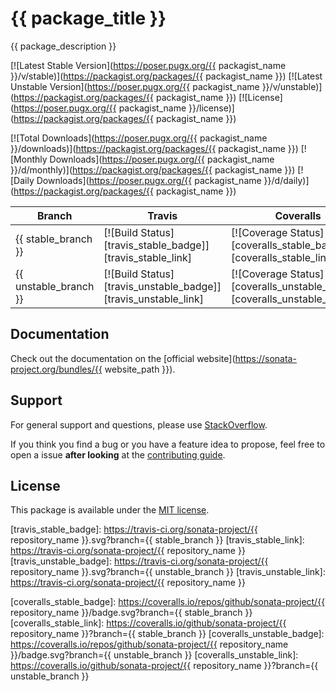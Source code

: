# {{ package_title }}

{{ package_description }}

[![Latest Stable Version](https://poser.pugx.org/{{ packagist_name }}/v/stable)](https://packagist.org/packages/{{ packagist_name }})
[![Latest Unstable Version](https://poser.pugx.org/{{ packagist_name }}/v/unstable)](https://packagist.org/packages/{{ packagist_name }})
[![License](https://poser.pugx.org/{{ packagist_name }}/license)](https://packagist.org/packages/{{ packagist_name }})

[![Total Downloads](https://poser.pugx.org/{{ packagist_name }}/downloads)](https://packagist.org/packages/{{ packagist_name }})
[![Monthly Downloads](https://poser.pugx.org/{{ packagist_name }}/d/monthly)](https://packagist.org/packages/{{ packagist_name }})
[![Daily Downloads](https://poser.pugx.org/{{ packagist_name }}/d/daily)](https://packagist.org/packages/{{ packagist_name }})

Branch | Travis | Coveralls |
------ | ------ | --------- |
{{ stable_branch }}   | [![Build Status][travis_stable_badge]][travis_stable_link]     | [![Coverage Status][coveralls_stable_badge]][coveralls_stable_link]     |
{{ unstable_branch }} | [![Build Status][travis_unstable_badge]][travis_unstable_link] | [![Coverage Status][coveralls_unstable_badge]][coveralls_unstable_link] |

## Documentation

Check out the documentation on the [official website](https://sonata-project.org/bundles/{{ website_path }}).

## Support

For general support and questions, please use [StackOverflow](http://stackoverflow.com/questions/tagged/sonata).

If you think you find a bug or you have a feature idea to propose, feel free to open a issue
**after looking** at the [contributing guide](CONTRIBUTING.md).

## License

This package is available under the [MIT license](LICENSE).

[travis_stable_badge]: https://travis-ci.org/sonata-project/{{ repository_name }}.svg?branch={{ stable_branch }}
[travis_stable_link]: https://travis-ci.org/sonata-project/{{ repository_name }}
[travis_unstable_badge]: https://travis-ci.org/sonata-project/{{ repository_name }}.svg?branch={{ unstable_branch }}
[travis_unstable_link]: https://travis-ci.org/sonata-project/{{ repository_name }}

[coveralls_stable_badge]: https://coveralls.io/repos/github/sonata-project/{{ repository_name }}/badge.svg?branch={{ stable_branch }}
[coveralls_stable_link]: https://coveralls.io/github/sonata-project/{{ repository_name }}?branch={{ stable_branch }}
[coveralls_unstable_badge]: https://coveralls.io/repos/github/sonata-project/{{ repository_name }}/badge.svg?branch={{ unstable_branch }}
[coveralls_unstable_link]: https://coveralls.io/github/sonata-project/{{ repository_name }}?branch={{ unstable_branch }}
